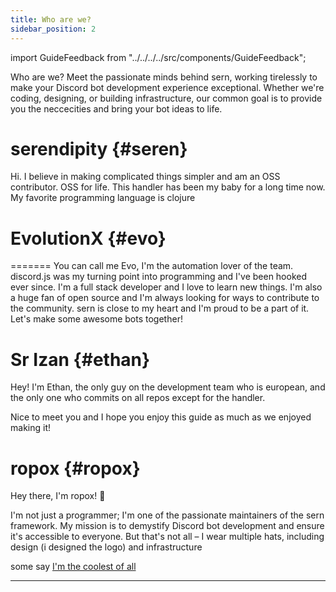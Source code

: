 ```yaml
---
title: Who are we?
sidebar_position: 2
---
```

import GuideFeedback from "../../../../src/components/GuideFeedback";

Who are we?
Meet the passionate minds behind sern, working tirelessly to make your Discord bot development experience exceptional. Whether we're coding, designing, or building infrastructure, our common goal is to provide you the neccecities and bring your bot ideas to life.

# serendipity {#seren}
Hi. 
I believe in making complicated things simpler and am an OSS contributor. OSS for life. This handler has been my baby for a long time now.  
My favorite programming language is clojure 

# EvolutionX {#evo}
=======
You can call me Evo, I'm the automation lover of the team. discord.js was my turning point into programming and I've been hooked ever since. I'm a full stack developer and I love to learn new things. I'm also a huge fan of open source and I'm always looking for ways to contribute to the community.
sern is close to my heart and I'm proud to be a part of it. Let's make some awesome bots together!

# Sr Izan {#ethan}

Hey! I'm Ethan, the only guy on the development team who is european, and the only one who commits on all repos except for the handler.

Nice to meet you and I hope you enjoy this guide as much as we enjoyed making it!

# ropox {#ropox}
Hey there, I'm ropox! 👋

I'm not just a programmer; I'm one of the passionate maintainers of the sern framework. My mission is to demystify Discord bot development and ensure it's accessible to everyone. But that's not all – I wear multiple hats, including design (i designed the logo) and infrastructure 

some say [I'm the coolest of all](/blog/newlogo#ropox-thing)

---
<GuideFeedback />
